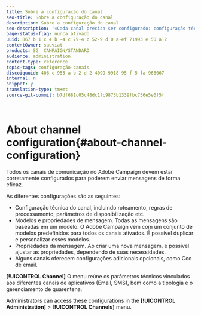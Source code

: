 ```yaml
---
title: Sobre a configuração do canal
seo-title: Sobre a configuração do canal
description: Sobre a configuração do canal
seo-description: '«Cada canal precisa ser configurado: configuração técnica, propriedades e modelos de mensagem. "'
page-status-flag: nunca ativado
uuid: 867 b 1 c 4 b -4 c 79-4 c 52-9 d 0 a-ef 71993 e 50 a 2
contentOwner: sauviat
products: SG_ CAMPAIGN/STANDARD
audience: administration
content-type: reference
topic-tags: configuração-canais
discoiquuid: 406 c 955 a-b 2 d 2-4099-9918-95 f 5 fa 966067
internal: n
snippet: y
translation-type: tm+mt
source-git-commit: b7df681c05c48dc1fc9873b1339fbc756e5e0f5f

---
```



# About channel configuration{#about-channel-configuration}

Todos os canais de comunicação no Adobe Campaign devem estar corretamente configurados para poderem enviar mensagens de forma eficaz.

As diferentes configurações são as seguintes:

* Configuração técnica do canal, incluindo roteamento, regras de processamento, parâmetros de disponibilização etc.
* Modelos e propriedades de mensagem. Todas as mensagens são baseadas em um modelo. O Adobe Campaign vem com um conjunto de modelos predefinidos para todos os canais ativados. É possível duplicar e personalizar esses modelos.
* Propriedades da mensagem. Ao criar uma nova mensagem, é possível ajustar as propriedades, dependendo de suas necessidades.
* Alguns canais oferecem configurações adicionais opcionais, como Cco de email.

**[!UICONTROL Channel]** O menu reúne os parâmetros técnicos vinculados aos diferentes canais de aplicativos (Email, SMS), bem como a tipologia e o gerenciamento de quarentena.

Administrators can access these configurations in the **[!UICONTROL Administration]** &gt; **[!UICONTROL Channels]** menu.
